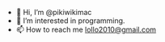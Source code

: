- 👋 Hi, I’m @pikiwikimac
- 👀 I’m interested in programming.
- 📫 How to reach me lollo2010@gmail.com

